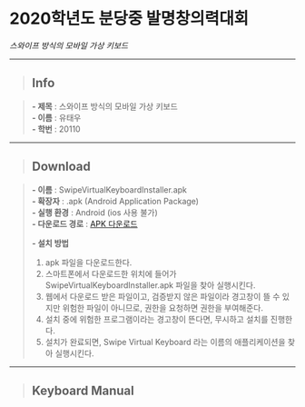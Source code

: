 # **2020학년도 분당중 발명창의력대회**

*스와이프 방식의 모바일 가상 키보드*

---

> ## **Info** 

> **- 제목** : 스와이프 방식의 모바일 가상 키보드   
> **- 이름** : 유태우   
> **- 학번** : 20110   

---


> ## **Download**   

> **- 이름** : SwipeVirtualKeyboardInstaller.apk   
> **- 확장자** : .apk (Android Application Package)   
> **- 실행 환경** : Android (ios 사용 불가)   
> **- 다운로드 경로** : <a href="https://docs.google.com/uc?export=download&id=15rVb8CEEkq_7d8MjAv7yjYX537g_i_ur"> APK 다운로드</a>   
> 
> **- 설치 방법**   
>  1. apk 파일을 다운로드한다.   
>  2. 스마트폰에서 다운로드한 위치에 들어가 SwipeVirtualKeyboardInstaller.apk 파일을 찾아 실행시킨다.   
>  3. 웹에서 다운로드 받은 파일이고, 검증받지 않은 파일이라 경고창이 뜰 수 있지만 위험한 파일이 아니므로, 권한을 요청하면 권한을 부여해준다.   
>  4. 설치 중에 위험한 프로그램이라는 경고창이 뜬다면, 무시하고 설치를 진행한다.   
>  5. 설치가 완료되면, Swipe Virtual Keyboard 라는 이름의 애플리케이션을 찾아 실행시킨다.   
 
---

> ## **Keyboard Manual**
